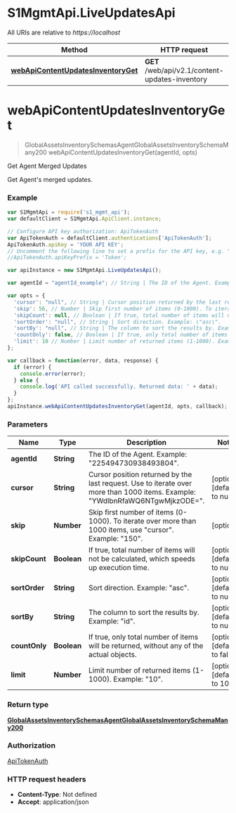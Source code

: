 # S1MgmtApi.LiveUpdatesApi

All URIs are relative to *https://localhost*

Method | HTTP request | Description
------------- | ------------- | -------------
[**webApiContentUpdatesInventoryGet**](LiveUpdatesApi.md#webApiContentUpdatesInventoryGet) | **GET** /web/api/v2.1/content-updates-inventory | Get Agent Merged Updates


<a name="webApiContentUpdatesInventoryGet"></a>
# **webApiContentUpdatesInventoryGet**
> GlobalAssetsInventorySchemasAgentGlobalAssetsInventorySchemaMany200 webApiContentUpdatesInventoryGet(agentId, opts)

Get Agent Merged Updates

Get Agent's merged updates.

### Example
```javascript
var S1MgmtApi = require('s1_mgmt_api');
var defaultClient = S1MgmtApi.ApiClient.instance;

// Configure API key authorization: ApiTokenAuth
var ApiTokenAuth = defaultClient.authentications['ApiTokenAuth'];
ApiTokenAuth.apiKey = 'YOUR API KEY';
// Uncomment the following line to set a prefix for the API key, e.g. "Token" (defaults to null)
//ApiTokenAuth.apiKeyPrefix = 'Token';

var apiInstance = new S1MgmtApi.LiveUpdatesApi();

var agentId = "agentId_example"; // String | The ID of the Agent. Example: \"225494730938493804\".

var opts = { 
  'cursor': "null", // String | Cursor position returned by the last request. Use to iterate over more than 1000 items. Example: \"YWdlbnRfaWQ6NTgwMjkzODE=\".
  'skip': 56, // Number | Skip first number of items (0-1000). To iterate over more than 1000 items,  use \"cursor\". Example: \"150\".
  'skipCount': null, // Boolean | If true, total number of items will not be calculated, which speeds up execution time.
  'sortOrder': "null", // String | Sort direction. Example: \"asc\".
  'sortBy': "null", // String | The column to sort the results by. Example: \"id\".
  'countOnly': false, // Boolean | If true, only total number of items will be returned, without any of the actual objects.
  'limit': 10 // Number | Limit number of returned items (1-1000). Example: \"10\".
};

var callback = function(error, data, response) {
  if (error) {
    console.error(error);
  } else {
    console.log('API called successfully. Returned data: ' + data);
  }
};
apiInstance.webApiContentUpdatesInventoryGet(agentId, opts, callback);
```

### Parameters

Name | Type | Description  | Notes
------------- | ------------- | ------------- | -------------
 **agentId** | **String**| The ID of the Agent. Example: \"225494730938493804\". | 
 **cursor** | **String**| Cursor position returned by the last request. Use to iterate over more than 1000 items. Example: \"YWdlbnRfaWQ6NTgwMjkzODE=\". | [optional] [default to null]
 **skip** | **Number**| Skip first number of items (0-1000). To iterate over more than 1000 items,  use \"cursor\". Example: \"150\". | [optional] 
 **skipCount** | **Boolean**| If true, total number of items will not be calculated, which speeds up execution time. | [optional] [default to null]
 **sortOrder** | **String**| Sort direction. Example: \"asc\". | [optional] [default to null]
 **sortBy** | **String**| The column to sort the results by. Example: \"id\". | [optional] [default to null]
 **countOnly** | **Boolean**| If true, only total number of items will be returned, without any of the actual objects. | [optional] [default to false]
 **limit** | **Number**| Limit number of returned items (1-1000). Example: \"10\". | [optional] [default to 10]

### Return type

[**GlobalAssetsInventorySchemasAgentGlobalAssetsInventorySchemaMany200**](GlobalAssetsInventorySchemasAgentGlobalAssetsInventorySchemaMany200.md)

### Authorization

[ApiTokenAuth](../README.md#ApiTokenAuth)

### HTTP request headers

 - **Content-Type**: Not defined
 - **Accept**: application/json

